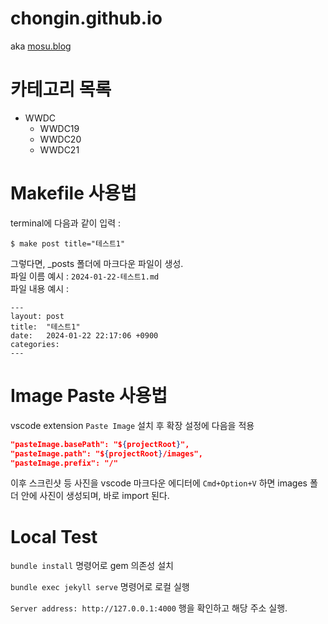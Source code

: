 # chongin.github.io
aka [mosu.blog](https://mosu.blog)

# 카테고리 목록
- WWDC
    - WWDC19
    - WWDC20
    - WWDC21

# Makefile 사용법
terminal에 다음과 같이 입력 : 
```shell
$ make post title="테스트1"
```
그렇다면, _posts 폴더에 마크다운 파일이 생성.  
파일 이름 예시 : `2024-01-22-테스트1.md`  
파일 내용 예시 : 
```
---
layout: post
title:  "테스트1"
date:   2024-01-22 22:17:06 +0900
categories:
---
```

# Image Paste 사용법
vscode extension `Paste Image` 설치 후 확장 설정에 다음을 적용
```json
"pasteImage.basePath": "${projectRoot}",
"pasteImage.path": "${projectRoot}/images",
"pasteImage.prefix": "/"
```
이후 스크린샷 등 사진을 vscode 마크다운 에디터에 `Cmd+Option+V` 하면 images 폴더 안에 사진이 생성되며, 바로 import 된다.

# Local Test
`bundle install` 명령어로 gem 의존성 설치

`bundle exec jekyll serve` 명령어로 로컬 실행

`Server address: http://127.0.0.1:4000` 행을 확인하고 해당 주소 실행.